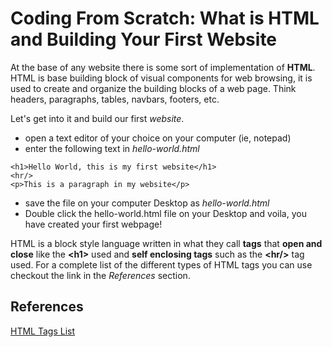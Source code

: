 # Coding From Scratch: What is HTML and Building Your First Website

At the base of any website there is some sort of implementation of **HTML**. HTML is base building block of visual components for web browsing, it is used to create and organize the building blocks of a web page. Think headers, paragraphs, tables, navbars, footers, etc.

Let's get into it and build our first _website_.

- open a text editor of your choice on your computer (ie, notepad)
- enter the following text in _hello-world.html_

```
<h1>Hello World, this is my first website</h1>
<hr/>
<p>This is a paragraph in my website</p>
```

- save the file on your computer Desktop as _hello-world.html_
- Double click the hello-world.html file on your Desktop and voila, you have created your first webpage!

HTML is a block style language written in what they call **tags** that **open and close** like the **&lt;h1></h1>** used and **self enclosing tags** such as the **&lt;hr/>** tag used. For a complete list of the different types of HTML tags you can use checkout the link in the _References_ section.

## References

[HTML Tags List](https://www.w3schools.com/tags/)

